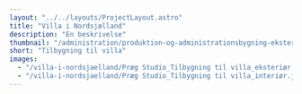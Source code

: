 ```yaml
---
layout: "../../layouts/ProjectLayout.astro"
title: "Villa i Nordsjælland"
description: "En beskrivelse"
thumbnail: "/administration/produktion-og-administrationsbygning-eksterioer.jpg"
short: "Tilbygning til villa"
images:
  - "/villa-i-nordsjaelland/Præg Studio_Tilbygning til villa_eksteriør.jpg"
  - "/villa-i-nordsjaelland/Præg Studio_Tilbygning til villa_interiør.jpg"
---
```

